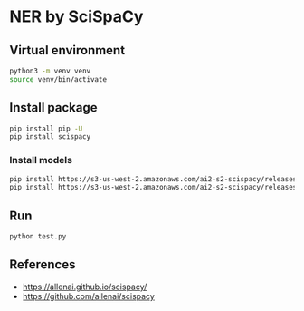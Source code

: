 # NER by SciSpaCy

## Virtual environment

```sh
python3 -m venv venv
source venv/bin/activate
```

## Install package

```sh
pip install pip -U
pip install scispacy
```

### Install models

```sh
pip install https://s3-us-west-2.amazonaws.com/ai2-s2-scispacy/releases/v0.4.0/en_core_sci_sm-0.4.0.tar.gz # biomedical generic
pip install https://s3-us-west-2.amazonaws.com/ai2-s2-scispacy/releases/v0.4.0/en_ner_bionlp13cg_md-0.4.0.tar.gz # NER
```

## Run

```sh
python test.py
```

## References

- https://allenai.github.io/scispacy/
- https://github.com/allenai/scispacy
